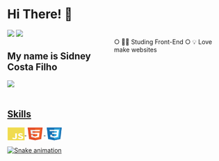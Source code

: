 <h1>Hi There! 👋 </h1>

<div style="display: inline-block">
  <a href = "mailto:sidinhocontatoo@gmail.com"><img src="https://img.shields.io/badge/-Gmail-%23333?style=for-the-badge&logo=gmail&logoColor=white" target="_blank"></a>
  <a href="https://www.linkedin.com/in/sidney-costa-filho-543209255/" target="_blank"><img src="https://img.shields.io/badge/-LinkedIn-%230077B5?style=for-the-badge&logo=linkedin&logoColor=white" target="_blank"></a> 
</div>

<div style="display: flex">
  <h2>My name is Sidney Costa Filho</h2>
  ○ 👩‍💻 Studing Front-End
  ○ 💡 Love make websites
</div>

<div align="start">
  <a href="https://github.com/Sidney-Filho">
  <img width="45%" src="https://github-readme-stats.vercel.app/api/top-langs/?username=Sidney-Filho&layout=compact&langs_count=7&theme=white"/> 
</div>
<div style="display: inline_block"><br>
  <h2>Skills</h2>
  <img align="center" alt="Sidney-Js" height="30" width="40" src="https://raw.githubusercontent.com/devicons/devicon/master/icons/javascript/javascript-plain.svg">
  <img align="center" alt="Sidney-HTML" height="30" width="40" src="https://raw.githubusercontent.com/devicons/devicon/master/icons/html5/html5-original.svg">
  <img align="center" alt="Sidney-CSS" height="30" width="40" src="https://raw.githubusercontent.com/devicons/devicon/master/icons/css3/css3-original.svg">
</div>
  
 
<div>

   ![Snake animation](https://github.com/Sidney-Filho/Sidney-Filho/blob/output/github-contribution-grid-snake.svg)
  
</div>

